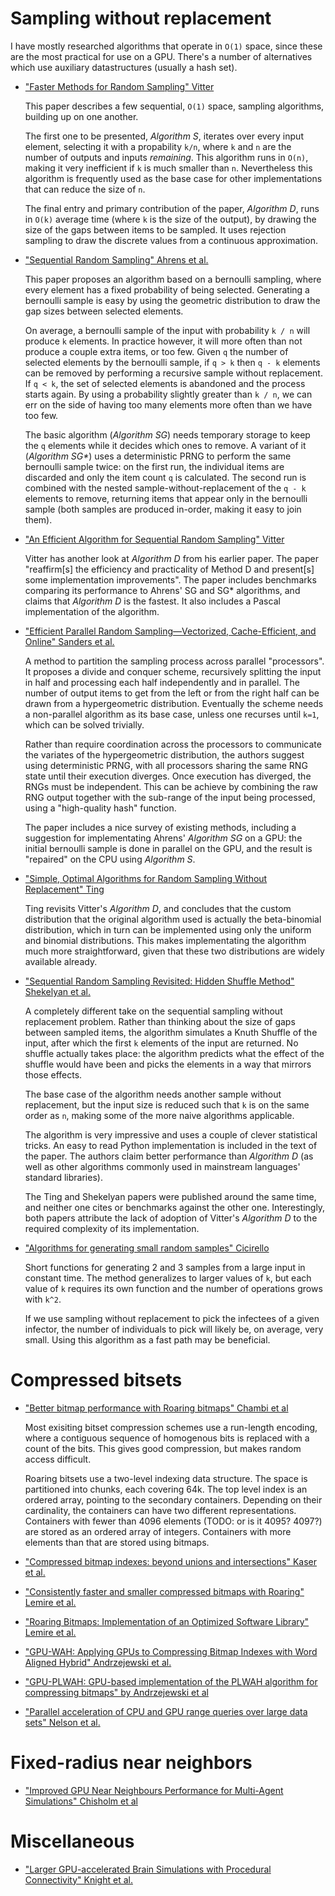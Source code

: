 # Sampling without replacement

I have mostly researched algorithms that operate in `O(1)` space, since these
are the most practical for use on a GPU. There's a number of alternatives which
use auxiliary datastructures (usually a hash set).

- ["Faster Methods for Random Sampling" Vitter][vitter1984]

    This paper describes a few sequential, `O(1)` space, sampling algorithms,
    building up on one another.

    The first one to be presented, *Algorithm S*, iterates over every input
    element, selecting it with a propability `k/n`, where `k` and `n` are
    the number of outputs and inputs *remaining*. This algorithm runs in
    `O(n)`, making it very inefficient if `k` is much smaller than `n`.
    Nevertheless this algorithm is frequently used as the base case for
    other implementations that can reduce the size of `n`.

    The final entry and primary contribution of the paper, *Algorithm D*, runs
    in `O(k)` average time (where `k` is the size of the output), by drawing
    the size of the gaps between items to be sampled. It uses rejection
    sampling to draw the discrete values from a continuous approximation.

- ["Sequential Random Sampling" Ahrens et al.][ahrens1985]

    This paper proposes an algorithm based on a bernoulli sampling, where every
    element has a fixed probability of being selected. Generating a bernoulli
    sample is easy by using the geometric distribution to draw the gap sizes
    between selected elements.

    On average, a bernoulli sample of the input with probability `k / n` will
    produce `k` elements. In practice however, it will more often than not
    produce a couple extra items, or too few. Given `q` the number of selected
    elements by the bernoulli sample, if `q > k` then `q - k` elements can be
    removed by performing a recursive sample without replacement. If `q < k`,
    the set of selected elements is abandoned and the process starts again. By
    using a probability slightly greater than `k / n`, we can err on the side
    of having too many elements more often than we have too few.

    The basic algorithm (*Algorithm SG*) needs temporary storage to keep the
    `q` elements while it decides which ones to remove. A variant of it
    (*Algorithm SG\**) uses a deterministic PRNG to perform the same bernoulli
    sample twice: on the first run, the individual items are discarded and only
    the item count `q` is calculated.  The second run is combined with the
    nested sample-without-replacement of the `q - k` elements to remove,
    returning items that appear only in the bernoulli sample (both samples are
    produced in-order, making it easy to join them).

- ["An Efficient Algorithm for Sequential Random Sampling" Vitter][vitter1987]

    Vitter has another look at *Algorithm D* from his earlier paper. The paper
    "reaffirm[s] the efficiency and practicality of Method D and present[s]
    some implementation improvements". The paper includes benchmarks comparing
    its performance to Ahrens' SG and SG\* algorithms, and claims that
    *Algorithm D* is the fastest.  It also includes a Pascal implementation of
    the algorithm.

- ["Efficient Parallel Random Sampling—Vectorized, Cache-Efficient, and Online" Sanders et al.][sanders2018]

    A method to partition the sampling process across parallel "processors". It
    proposes a divide and conquer scheme, recursively splitting the input in
    half and processing each half independently and in parallel. The number of
    output items to get from the left or from the right half can be drawn from
    a hypergeometric distribution. Eventually the scheme needs a non-parallel
    algorithm as its base case, unless one recurses until `k=1`, which can be
    solved trivially.

    Rather than require coordination across the processors to communicate the
    variates of the hypergeometric distribution, the authors suggest using
    deterministic PRNG, with all processors sharing the same RNG state until
    their execution diverges. Once execution has diverged, the RNGs must be
    independent. This can be achieve by combining the raw RNG output together
    with the sub-range of the input being processed, using a "high-quality
    hash" function.

    The paper includes a nice survey of existing methods, including a
    suggestion for implementating Ahrens' *Algorithm SG* on a GPU: the initial
    bernoulli sample is done in parallel on the GPU, and the result is
    "repaired" on the CPU using *Algorithm S*.

- ["Simple, Optimal Algorithms for Random Sampling Without Replacement" Ting][ting2021]

    Ting revisits Vitter's *Algorithm D*, and concludes that the custom
    distribution that the original algorithm used is actually the beta-binomial
    distribution, which in turn can be implemented using only the uniform and
    binomial distributions. This makes implementating the algorithm much more
    straightforward, given that these two distributions are widely available
    already.

- ["Sequential Random Sampling Revisited: Hidden Shuffle Method" Shekelyan et al.][shekelyan2021]

    A completely different take on the sequential sampling without replacement
    problem. Rather than thinking about the size of gaps between sampled items,
    the algorithm simulates a Knuth Shuffle of the input, after which the first
    `k` elements of the input are returned. No shuffle actually takes place:
    the algorithm predicts what the effect of the shuffle would have been and
    picks the elements in a way that mirrors those effects.

    The base case of the algorithm needs another sample without replacement,
    but the input size is reduced such that `k` is on the same order as `n`,
    making some of the more naive algorithms applicable.

    The algorithm is very impressive and uses a couple of clever statistical
    tricks. An easy to read Python implementation is included in the text of
    the paper. The authors claim better performance than *Algorithm D* (as well
    as other algorithms commonly used in mainstream languages' standard
    libraries).

    The Ting and Shekelyan papers were published around the same time, and
    neither one cites or benchmarks against the other one. Interestingly, both
    papers attribute the lack of adoption of Vitter's *Algorithm D* to the
    required complexity of its implementation.

- ["Algorithms for generating small random samples" Cicirello][cicirello2025]

    Short functions for generating 2 and 3 samples from a large input in
    constant time. The method generalizes to larger values of `k`, but each
    value of `k` requires its own function and the number of operations grows
    with `k^2`.

    If we use sampling without replacement to pick the infectees of a given
    infector, the number of individuals to pick will likely be, on average,
    very small. Using this algorithm as a fast path may be beneficial.

[vitter1984]: https://dl.acm.org/doi/pdf/10.1145/358105.893
[ahrens1985]: https://dl.acm.org/doi/pdf/10.1145/214392.214402
[vitter1987]: https://www.ittc.ku.edu/~jsv/Papers/Vit87.RandomSampling.pdf
[sanders2018]: https://dl.acm.org/doi/10.1145/3157734
[ting2021]: https://arxiv.org/pdf/2104.05091
[shekelyan2021]: https://www.dimacs.rutgers.edu/~graham/pubs/papers/hiddenshuffle.pdf
[cicirello2025]: https://onlinelibrary.wiley.com/doi/pdf/10.1002/spe.3379

# Compressed bitsets

- ["Better bitmap performance with Roaring bitmaps" Chambi et al][chambi2014]

    Most exisiting bitset compression schemes use a run-length encoding, where
    a contiguous sequence of homogenous bits is replaced with a count of the
    bits. This gives good compression, but makes random access difficult.

    Roaring bitsets use a two-level indexing data structure. The space is
    partitioned into chunks, each covering 64k. The top level index is an
    ordered array, pointing to the secondary containers. Depending on their
    cardinality, the containers can have two different representations.
    Containers with fewer than 4096 elements (TODO: or is it 4095? 4097?) are
    stored as an ordered array of integers. Containers with more elements than
    that are stored using bitmaps.

- ["Compressed bitmap indexes: beyond unions and intersections" Kaser et al.][kaser2014]
- ["Consistently faster and smaller compressed bitmaps with Roaring" Lemire et al.][lemire2016]
- ["Roaring Bitmaps: Implementation of an Optimized Software Library" Lemire et al.][lemire2017]
- ["GPU-WAH: Applying GPUs to Compressing Bitmap Indexes with Word Aligned Hybrid" Andrzejewski et al.][andrzejewski2010]
- ["GPU-PLWAH: GPU-based implementation of the PLWAH algorithm for compressing bitmaps" by Andrzejewski et al][andrzejewski2011]
- ["Parallel acceleration of CPU and GPU range queries over large data sets" Nelson et al.][nelson2020]

[chambi2014]: https://arxiv.org/pdf/1402.6407
[kaser2014]: https://arxiv.org/pdf/1402.4466
[lemire2016]: https://arxiv.org/pdf/1603.06549
[lemire2017]: https://arxiv.org/pdf/1709.07821
[andrzejewski2010]: https://www.researchgate.net/profile/Robert-Wrembel/publication/221464250_GPU-WAH_Applying_GPUs_to_Compressing_Bitmap_Indexes_with_Word_Aligned_Hybrid/links/56cf5bf108ae059e375971b8/GPU-WAH-Applying-GPUs-to-Compressing-Bitmap-Indexes-with-Word-Aligned-Hybrid.pdf
[andrzejewski2011]: https://bibliotekanauki.pl/articles/206057.pdf
[nelson2020]: https://journalofcloudcomputing.springeropen.com/counter/pdf/10.1186/s13677-020-00191-w.pdf

# Fixed-radius near neighbors

- ["Improved GPU Near Neighbours Performance for Multi-Agent Simulations" Chisholm et al][chisholm2019]

[chisholm2019]: https://eprints.whiterose.ac.uk/id/eprint/153625/7/1-s2.0-S0743731519301340-main.pdf

# Miscellaneous

- ["Larger GPU-accelerated Brain Simulations with Procedural Connectivity" Knight et al.][knight2020]

[knight2020]: https://www.biorxiv.org/content/10.1101/2020.04.27.063693v2.full.pdf
